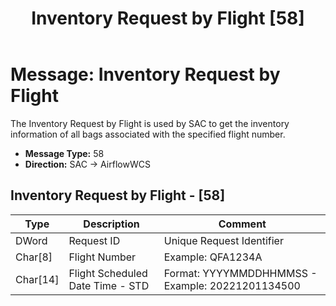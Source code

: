 ﻿---
title: "Inventory Request by Flight [58]"
linkTitle: "Inventory Request by Flight [58]"
weight: 12
type: docs
simple_list: true

---

# Message: Inventory Request by Flight

The Inventory Request by Flight is used by SAC to get the inventory information of all bags associated with the specified flight number.

- **Message Type:** 58
- **Direction:** SAC  → AirflowWCS

<!-- -->

## Inventory Request by Flight - [58]

|Type |Description |Comment|
|-----|------------|------------|
|DWord | Request ID | Unique Request Identifier |
|Char[8]|Flight Number  |Example: QFA1234A|
|Char[14]|Flight Scheduled Date Time - STD|Format: YYYYMMDDHHMMSS - Example: 20221201134500|

